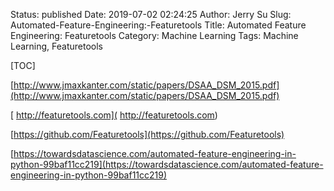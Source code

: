Status: published
Date: 2019-07-02 02:24:25
Author: Jerry Su
Slug: Automated-Feature-Engineering:-Featuretools
Title: Automated Feature Engineering: Featuretools
Category: Machine Learning
Tags: Machine Learning, Featuretools

[TOC]


[http://www.jmaxkanter.com/static/papers/DSAA_DSM_2015.pdf](http://www.jmaxkanter.com/static/papers/DSAA_DSM_2015.pdf)

[ http://featuretools.com]( http://featuretools.com)

[https://github.com/Featuretools](https://github.com/Featuretools)

[https://towardsdatascience.com/automated-feature-engineering-in-python-99baf11cc219](https://towardsdatascience.com/automated-feature-engineering-in-python-99baf11cc219)